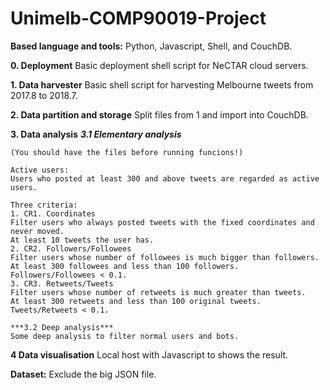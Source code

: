 # Unimelb-COMP90019-Project

**Based language and tools:**
Python, Javascript, Shell, and CouchDB.

**0. Deployment**
Basic deployment shell script for NeCTAR cloud servers.

**1. Data harvester**
Basic shell script for harvesting Melbourne tweets from 2017.8 to 2018.7.

**2. Data partition and storage**
Split files from 1 and import into CouchDB.

**3. Data analysis**
	***3.1 Elementary analysis***	

	(You should have the files before running funcions!)

	Active users:
	Users who posted at least 300 and above tweets are regarded as active users.

	Three criteria:
	1. CR1. Coordinates
	Filter users who always posted tweets with the fixed coordinates and never moved.
	At least 10 tweets the user has. 
	2. CR2. Followers/Followees
	Filter users whose number of followees is much bigger than followers.
	At least 300 followees and less than 100 followers. Followers/Followees < 0.1.
	3. CR3. Retweets/Tweets
	Filter users whose number of retweets is much greater than tweets.
	At least 300 retweets and less than 100 original tweets. Tweets/Retweets < 0.1.

	***3.2 Deep analysis***	
	Some deep analysis to filter normal users and bots.

**4 Data visualisation**
Local host with Javascript to shows the result. 


**Dataset:**
Exclude the big JSON file. 